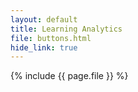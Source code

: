 ```yaml
---
layout: default
title: Learning Analytics
file: buttons.html
hide_link: true
---
```


{% include {{ page.file }} %}
